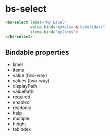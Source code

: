 # bs-select

```html
<bs-select label="My Label"
           value.bind="myValue & bsValidate"
           items.bind="myItems">
</bs-select>
```

## Bindable properties

- label
- items
- value (two-way)
- values (two-way)
- displayPath
- valuePath
- required
- enabled
- readonly
- help
- multiple
- height
- tabindex